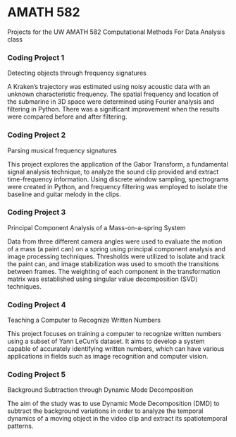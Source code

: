 # AMATH 582
Projects for the UW AMATH 582 Computational Methods For Data Analysis class


### Coding Project 1
Detecting objects through frequency signatures


A Kraken’s trajectory was estimated using noisy acoustic data with an unknown characteristic frequency. The spatial frequency and location of the submarine in 3D space were determined using Fourier analysis and filtering in Python. There was a significant improvement when the results were compared before and after filtering.

### Coding Project 2
Parsing musical frequency signatures


This project explores the application of the Gabor Transform, a fundamental signal analysis technique, to analyze the sound clip provided
and extract time-frequency information. Using discrete window sampling, spectrograms were created in Python, and frequency filtering was employed to isolate the baseline and guitar melody in the clips.

### Coding Project 3
Principal Component Analysis of a Mass-on-a-spring System


Data from three different camera angles were used to evaluate the motion of a mass (a paint can) on a spring using principal component analysis and image processing techniques. Thresholds were utilized to isolate and track the paint can, and image stabilization was used to smooth the transitions between frames. The weighting of each component in the transformation matrix was established using singular value decomposition (SVD) techniques.

### Coding Project 4
Teaching a Computer to Recognize Written Numbers


This project focuses on training a computer to recognize written numbers using a subset of Yann LeCun’s dataset. It aims to develop a system capable of accurately identifying written numbers, which can have various applications in fields such as image recognition and computer vision.

### Coding Project 5
Background Subtraction through Dynamic Mode Decomposition


The aim of the study was to use Dynamic Mode Decomposition (DMD) to subtract the background variations in order to analyze the temporal dynamics of a moving object in the video clip and extract its spatiotemporal patterns.
